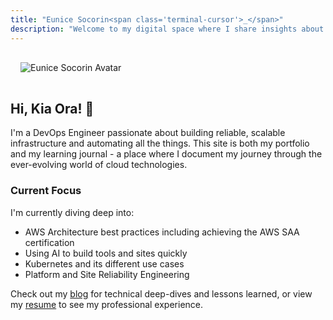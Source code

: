 ```yaml
---
title: "Eunice Socorin<span class='terminal-cursor'>_</span>"
description: "Welcome to my digital space where I share insights about cloud infrastructure, automation, and DevOps practices."
---
```


<img src="img/em_avatar.svg" alt="Eunice Socorin Avatar" class="avatar-small" style="left; margin: 1rem;"/>

## Hi, Kia Ora! 👋

I'm a DevOps Engineer passionate about building reliable, scalable infrastructure and automating all the things. This site is both my portfolio and my learning journal - a place where I document my journey through the ever-evolving world of cloud technologies.

### Current Focus
I'm currently diving deep into:
- AWS Architecture best practices including achieving the AWS SAA certification
- Using AI to build tools and sites quickly
- Kubernetes and its different use cases
- Platform and Site Reliability Engineering

Check out my [blog](/blog) for technical deep-dives and lessons learned, or view my [resume](/resume) to see my professional experience.